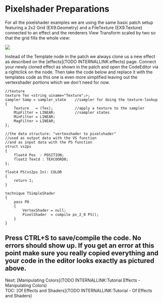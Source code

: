 # Pixelshader Preparations

For all the pixelshader examples we are using the same basic patch setup featuring a 2x2 <span class="node">Grid (EX9.Geometry)</span> and a <span class="node">FileTexture (EX9.Texture)</span> connected to an effect and the renderers <span class="pin">View Transform</span> scaled by two so that the grid fills the whole view:  

  
![](~/img/01_PixelShaderPreparations_2010.12.19-15.59.56.png "")   
  
Instead of the Template node in the patch we always clone us a new effect as described on the [effects](TODO INTERNALLINK:effects) page. Connect your newly cloned effect as shown in the patch and open the CodeEditor via a rightclick on the node. Then take the code below and replace it with the templates code as this one is even more simplified leaving out the vertexshader portions which we don't need for now.   

```hlsl  
//texture  
texture Tex <string uiname="Texture";>;  
sampler Samp = sampler_state    //sampler for doing the texture-lookup  
{  
    Texture   = (Tex);          //apply a texture to the sampler
    MipFilter = LINEAR;         //sampler states
    MinFilter = LINEAR;
    MagFilter = LINEAR;
};  

//the data structure: "vertexshader to pixelshader"  
//used as output data with the VS function  
//and as input data with the PS function  
struct vs2ps  
{  
    float4 Pos  : POSITION;
    float2 TexCd : TEXCOORD0;
};  

float4 PS(vs2ps In): COLOR  
{  
    return 1;
}  

technique TSimpleShader  
{  
    pass P0
    {
        VertexShader = null;
        PixelShader  = compile ps_2_0 PS();
    }
}
```  

Press CTRL+S to save/compile the code. No errors should show up. If you get an error at this point make sure you really copied everything and your code in the editor looks exactly as pictured above.  
---  
Next: [Manipulating Colors](TODO INTERNALLINK:Tutorial Effects - Manipulating Colors)  
TOC: [Of Effects and Shaders](TODO INTERNALLINK:Tutorial - Of Effects and Shaders)  
